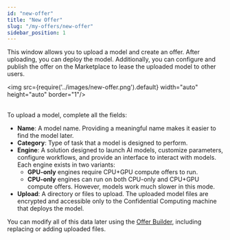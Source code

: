 ```yaml
---
id: "new-offer"
title: "New Offer"
slug: "/my-offers/new-offer"
sidebar_position: 1
---
```


This window allows you to upload a model and create an <a id="offer-bottom"><span className="dashed-underline">offer</span></a>. After uploading, you can deploy the model. Additionally, you can configure and publish the offer on the Marketplace to lease the uploaded model to other users.

<img src={require('../images/new-offer.png').default} width="auto" height="auto" border="1"/>
<br/>
<br/>

To upload a model, complete all the fields:

- **Name**: A model name. Providing a meaningful name makes it easier to find the model later.
- **Category**: Type of task that a model is designed to perform.
- **Engine**: A <a id="solution"><span className="dashed-underline">solution</span></a> designed to launch AI models, customize parameters, configure workflows, and provide an interface to interact with models. Each engine exists in two variants:
    + **GPU-only** engines require CPU+GPU <a id="compute"><span className="dashed-underline">compute</span></a> offers to run.
    + **CPU-only** engines can run on both CPU-only and CPU+GPU compute offers. However, models work much slower in this mode.
- **Upload**: A directory or files to upload. The uploaded model files are encrypted and accessible only to the Confidential Computing machine that deploys the model.

You can modify all of this data later using the [Offer Builder](/marketplace/my-offers/offer-builder), including replacing or adding uploaded files.